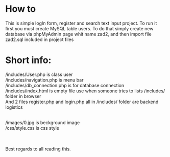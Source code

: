 # How to

This is simple logIn form, register and search text input project.
To run it first you must create MySQL table users. To do that simply create new database via phpMyAdmin page whit name zad2, and then import file zad2.sql included in project files 

# Short info:

/includes/User.php is class user<br>
/includes/navigation.php is menu bar<br>
/includes/db_connection.php is for database connection<br>
/includes/index.html is empty file use when someone tries to lists /includes/ folder in browser <br>
And 2 files register.php and login.php all in /includes/ folder are backend logistics <br><br>

/images/0.jpg  is beckground image<br>
/css/style.css is css style<br><br><br>

Best regards to all reading this.
